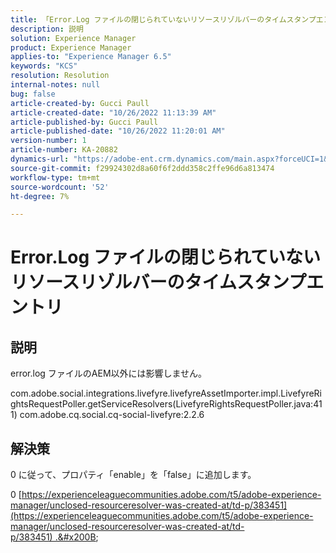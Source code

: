 ```yaml
---
title: 「Error.Log ファイルの閉じられていないリソースリゾルバーのタイムスタンプエントリ」
description: 説明
solution: Experience Manager
product: Experience Manager
applies-to: "Experience Manager 6.5"
keywords: "KCS"
resolution: Resolution
internal-notes: null
bug: false
article-created-by: Gucci Paull
article-created-date: "10/26/2022 11:13:39 AM"
article-published-by: Gucci Paull
article-published-date: "10/26/2022 11:20:01 AM"
version-number: 1
article-number: KA-20882
dynamics-url: "https://adobe-ent.crm.dynamics.com/main.aspx?forceUCI=1&pagetype=entityrecord&etn=knowledgearticle&id=ada9e535-1f55-ed11-bba2-6045bd006268"
source-git-commit: f29924302d8a60f6f2ddd358c2ffe96d6a813474
workflow-type: tm+mt
source-wordcount: '52'
ht-degree: 7%

---
```


# Error.Log ファイルの閉じられていないリソースリゾルバーのタイムスタンプエントリ

## 説明


error.log ファイルのAEM以外には影響しません。

com.adobe.social.integrations.livefyre.livefyreAssetImporter.impl.LivefyreRightsRequestPoller.getServiceResolvers(LivefyreRightsRequestPoller.java:411) com.adobe.cq.social.cq-social-livefyre:2.2.6


## 解決策


0 に従って、プロパティ「enable」を「false」に追加します。

0 [https://experienceleaguecommunities.adobe.com/t5/adobe-experience-manager/unclosed-resourceresolver-was-created-at/td-p/383451](https://experienceleaguecommunities.adobe.com/t5/adobe-experience-manager/unclosed-resourceresolver-was-created-at/td-p/383451) .&#x200B; &#x200B;
